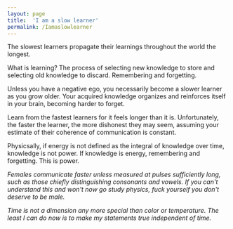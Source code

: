 ```yaml
---
layout: page
title:  'I am a slow learner'
permalink: /Iamaslowlearner
---
```


The slowest learners propagate their learnings throughout the world the longest. 

What is learning? The process of selecting new knowledge to store and selecting old knowledge to discard. Remembering and forgetting.

Unless you have a negative ego, you necessarily become a slower learner as you grow older. Your acquired knowledge organizes and reinforces itself in your brain, becoming harder to forget.

Learn from the fastest learners for it feels longer than it is. Unfortunately, the faster the learner, the more dishonest they may seem, assuming your estimate of their coherence of communication is constant.

Physicsally, if energy is not defined as the integral of knowledge over time, knowledge is not power. If knowledge is energy, remembering and forgetting. This is power.

_Females communicate faster unless measured at pulses sufficiently long, such as  those chiefly distinguishing consonants and vowels. If you can't understand this and won't now go study physics, fuck yourself you don't deserve to be male._

_Time is not a dimension any more special than color or temperature. The least I can do now is to make my statements true independent of time._